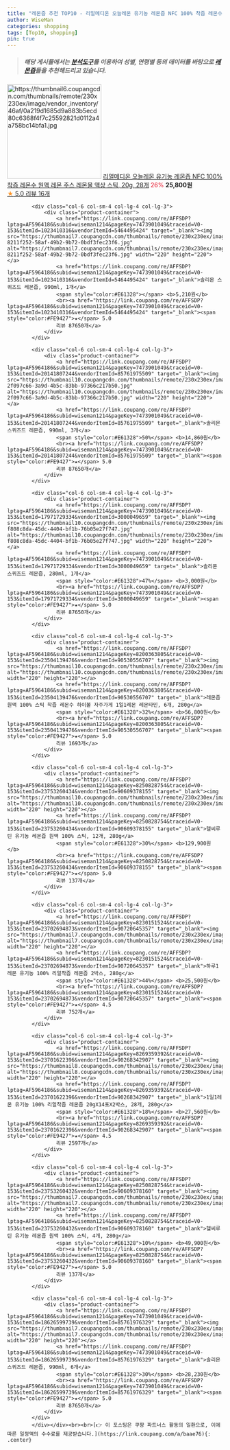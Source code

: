 ```yaml
---
title: "레몬즙 추천 TOP10 - 리얼메디온 오늘레몬 유기농 레몬즙 NFC 100% 착즙 레몬수 원액 레몬 주스 레몬물 액상 스틱, 20g, 28개"
author: WiseMan
categories: shopping
tags: [Top10, shopping]
pin: true
---
```


> ##### 해당 게시물에서는 [**분석도구**](https://itemscout.io/)를 이용하여 **성별**, **연령별** 등의 데이터를 바탕으로 [**레몬즙**](https://link.coupang.com/a/baae76)들을 추천해드리고 있습니다.
<div class="container"><div class="row">
            <div class="col-6 col-sm-4 col-lg-4 col-lg-3">
                <div class="product-container">
                    <a href="https://link.coupang.com/re/AFFSDP?lptag=AF5964186&subid=wiseman1214&pageKey=8316670660&traceid=V0-153&itemId=24002140711&vendorItemId=90747986480" target="_blank"><img src="https://thumbnail6.coupangcdn.com/thumbnails/remote/230x230ex/image/vendor_inventory/46af/0a219d1685d9a883b5ecd80c6368f4f7c25592821d0112a4a758bc14bfa1.jpg" alt="https://thumbnail6.coupangcdn.com/thumbnails/remote/230x230ex/image/vendor_inventory/46af/0a219d1685d9a883b5ecd80c6368f4f7c25592821d0112a4a758bc14bfa1.jpg" width="220" height="220"></a>
                    <a href="https://link.coupang.com/re/AFFSDP?lptag=AF5964186&subid=wiseman1214&pageKey=8316670660&traceid=V0-153&itemId=24002140711&vendorItemId=90747986480" target="_blank">리얼메디온 오늘레몬 유기농 레몬즙 NFC 100% 착즙 레몬수 원액 레몬 주스 레몬물 액상 스틱, 20g, 28개</a>
                    <span style="color:#E61328">26%</span> <b>25,800원</b>
                    <br><a href="https://link.coupang.com/re/AFFSDP?lptag=AF5964186&subid=wiseman1214&pageKey=8316670660&traceid=V0-153&itemId=24002140711&vendorItemId=90747986480" target="_blank"><span style="color:#FE9427">★</span> 5.0
                    리뷰 16개</a>
                </div>
            </div>
            
            <div class="col-6 col-sm-4 col-lg-4 col-lg-3">
                <div class="product-container">
                    <a href="https://link.coupang.com/re/AFFSDP?lptag=AF5964186&subid=wiseman1214&pageKey=7473901049&traceid=V0-153&itemId=1023410316&vendorItemId=5464495424" target="_blank"><img src="https://thumbnail7.coupangcdn.com/thumbnails/remote/230x230ex/image/retail/images/558860233531473-8211f252-58af-49b2-9b72-0bdf3fec23f6.jpg" alt="https://thumbnail7.coupangcdn.com/thumbnails/remote/230x230ex/image/retail/images/558860233531473-8211f252-58af-49b2-9b72-0bdf3fec23f6.jpg" width="220" height="220"></a>
                    <a href="https://link.coupang.com/re/AFFSDP?lptag=AF5964186&subid=wiseman1214&pageKey=7473901049&traceid=V0-153&itemId=1023410316&vendorItemId=5464495424" target="_blank">솔리몬 스퀴즈드 레몬즙, 990ml, 1개</a>
                    <span style="color:#E61328"></span> <b>5,210원</b>
                    <br><a href="https://link.coupang.com/re/AFFSDP?lptag=AF5964186&subid=wiseman1214&pageKey=7473901049&traceid=V0-153&itemId=1023410316&vendorItemId=5464495424" target="_blank"><span style="color:#FE9427">★</span> 5.0
                    리뷰 87650개</a>
                </div>
            </div>
            
            <div class="col-6 col-sm-4 col-lg-4 col-lg-3">
                <div class="product-container">
                    <a href="https://link.coupang.com/re/AFFSDP?lptag=AF5964186&subid=wiseman1214&pageKey=7473901049&traceid=V0-153&itemId=20141807244&vendorItemId=85761975509" target="_blank"><img src="https://thumbnail10.coupangcdn.com/thumbnails/remote/230x230ex/image/retail/images/559962828755182-2f097c66-3a9d-4b5c-83bb-97366c217b50.jpg" alt="https://thumbnail10.coupangcdn.com/thumbnails/remote/230x230ex/image/retail/images/559962828755182-2f097c66-3a9d-4b5c-83bb-97366c217b50.jpg" width="220" height="220"></a>
                    <a href="https://link.coupang.com/re/AFFSDP?lptag=AF5964186&subid=wiseman1214&pageKey=7473901049&traceid=V0-153&itemId=20141807244&vendorItemId=85761975509" target="_blank">솔리몬 스퀴즈드 레몬즙, 990ml, 3개</a>
                    <span style="color:#E61328">50%</span> <b>14,860원</b>
                    <br><a href="https://link.coupang.com/re/AFFSDP?lptag=AF5964186&subid=wiseman1214&pageKey=7473901049&traceid=V0-153&itemId=20141807244&vendorItemId=85761975509" target="_blank"><span style="color:#FE9427">★</span> 5.0
                    리뷰 87650개</a>
                </div>
            </div>
            
            <div class="col-6 col-sm-4 col-lg-4 col-lg-3">
                <div class="product-container">
                    <a href="https://link.coupang.com/re/AFFSDP?lptag=AF5964186&subid=wiseman1214&pageKey=7473901049&traceid=V0-153&itemId=17971729334&vendorItemId=3000049659" target="_blank"><img src="https://thumbnail10.coupangcdn.com/thumbnails/remote/230x230ex/image/retail/images/2718023175749505-f808c8da-45dc-4404-bf1b-76b05e27f747.jpg" alt="https://thumbnail10.coupangcdn.com/thumbnails/remote/230x230ex/image/retail/images/2718023175749505-f808c8da-45dc-4404-bf1b-76b05e27f747.jpg" width="220" height="220"></a>
                    <a href="https://link.coupang.com/re/AFFSDP?lptag=AF5964186&subid=wiseman1214&pageKey=7473901049&traceid=V0-153&itemId=17971729334&vendorItemId=3000049659" target="_blank">솔리몬 스퀴즈드 레몬즙, 280ml, 1개</a>
                    <span style="color:#E61328">47%</span> <b>3,000원</b>
                    <br><a href="https://link.coupang.com/re/AFFSDP?lptag=AF5964186&subid=wiseman1214&pageKey=7473901049&traceid=V0-153&itemId=17971729334&vendorItemId=3000049659" target="_blank"><span style="color:#FE9427">★</span> 5.0
                    리뷰 87650개</a>
                </div>
            </div>
            
            <div class="col-6 col-sm-4 col-lg-4 col-lg-3">
                <div class="product-container">
                    <a href="https://link.coupang.com/re/AFFSDP?lptag=AF5964186&subid=wiseman1214&pageKey=8200363805&traceid=V0-153&itemId=23504139476&vendorItemId=90530556707" target="_blank"><img src="https://thumbnail10.coupangcdn.com/thumbnails/remote/230x230ex/image/vendor_inventory/e351/d91ebb1e6d3b7d0eedc86016c852e5923c15758fd22be14ad10fa253206a.jpg" alt="https://thumbnail10.coupangcdn.com/thumbnails/remote/230x230ex/image/vendor_inventory/e351/d91ebb1e6d3b7d0eedc86016c852e5923c15758fd22be14ad10fa253206a.jpg" width="220" height="220"></a>
                    <a href="https://link.coupang.com/re/AFFSDP?lptag=AF5964186&subid=wiseman1214&pageKey=8200363805&traceid=V0-153&itemId=23504139476&vendorItemId=90530556707" target="_blank">레몬즙 원액 100% 스틱 착즙 레몬수 하이볼 자주가게 1일1레몬 레몬타민, 6개, 280g</a>
                    <span style="color:#E61328">32%</span> <b>56,800원</b>
                    <br><a href="https://link.coupang.com/re/AFFSDP?lptag=AF5964186&subid=wiseman1214&pageKey=8200363805&traceid=V0-153&itemId=23504139476&vendorItemId=90530556707" target="_blank"><span style="color:#FE9427">★</span> 5.0
                    리뷰 1693개</a>
                </div>
            </div>
            
            <div class="col-6 col-sm-4 col-lg-4 col-lg-3">
                <div class="product-container">
                    <a href="https://link.coupang.com/re/AFFSDP?lptag=AF5964186&subid=wiseman1214&pageKey=8250828754&traceid=V0-153&itemId=23753260434&vendorItemId=90609378155" target="_blank"><img src="https://thumbnail10.coupangcdn.com/thumbnails/remote/230x230ex/image/vendor_inventory/fbbf/e4b529523918d019bb2a825c9d015677f9dc9df27ed7facd679c0ac707fa.jpg" alt="https://thumbnail10.coupangcdn.com/thumbnails/remote/230x230ex/image/vendor_inventory/fbbf/e4b529523918d019bb2a825c9d015677f9dc9df27ed7facd679c0ac707fa.jpg" width="220" height="220"></a>
                    <a href="https://link.coupang.com/re/AFFSDP?lptag=AF5964186&subid=wiseman1214&pageKey=8250828754&traceid=V0-153&itemId=23753260434&vendorItemId=90609378155" target="_blank">헬씨루틴 유기농 레몬즙 원액 100% 스틱, 12개, 280g</a>
                    <span style="color:#E61328">30%</span> <b>129,900원</b>
                    <br><a href="https://link.coupang.com/re/AFFSDP?lptag=AF5964186&subid=wiseman1214&pageKey=8250828754&traceid=V0-153&itemId=23753260434&vendorItemId=90609378155" target="_blank"><span style="color:#FE9427">★</span> 5.0
                    리뷰 137개</a>
                </div>
            </div>
            
            <div class="col-6 col-sm-4 col-lg-4 col-lg-3">
                <div class="product-container">
                    <a href="https://link.coupang.com/re/AFFSDP?lptag=AF5964186&subid=wiseman1214&pageKey=8230151524&traceid=V0-153&itemId=23702694873&vendorItemId=90720645357" target="_blank"><img src="https://thumbnail7.coupangcdn.com/thumbnails/remote/230x230ex/image/vendor_inventory/49b9/0ac137ab4289760e5d589349d00fe6df959c21ae4868f6f28ff0cf6d6db6.jpg" alt="https://thumbnail7.coupangcdn.com/thumbnails/remote/230x230ex/image/vendor_inventory/49b9/0ac137ab4289760e5d589349d00fe6df959c21ae4868f6f28ff0cf6d6db6.jpg" width="220" height="220"></a>
                    <a href="https://link.coupang.com/re/AFFSDP?lptag=AF5964186&subid=wiseman1214&pageKey=8230151524&traceid=V0-153&itemId=23702694873&vendorItemId=90720645357" target="_blank">하루1레몬 유기농 100% 리얼착즙 레몬즙 2박스, 280g</a>
                    <span style="color:#E61328">44%</span> <b>25,500원</b>
                    <br><a href="https://link.coupang.com/re/AFFSDP?lptag=AF5964186&subid=wiseman1214&pageKey=8230151524&traceid=V0-153&itemId=23702694873&vendorItemId=90720645357" target="_blank"><span style="color:#FE9427">★</span> 4.5
                    리뷰 752개</a>
                </div>
            </div>
            
            <div class="col-6 col-sm-4 col-lg-4 col-lg-3">
                <div class="product-container">
                    <a href="https://link.coupang.com/re/AFFSDP?lptag=AF5964186&subid=wiseman1214&pageKey=8269359392&traceid=V0-153&itemId=23701622396&vendorItemId=90268342907" target="_blank"><img src="https://thumbnail8.coupangcdn.com/thumbnails/remote/230x230ex/image/vendor_inventory/dc32/960de77b945aac3e48955212b2ff8b0504283e8196b3dd010876a9dfbe54.jpg" alt="https://thumbnail8.coupangcdn.com/thumbnails/remote/230x230ex/image/vendor_inventory/dc32/960de77b945aac3e48955212b2ff8b0504283e8196b3dd010876a9dfbe54.jpg" width="220" height="220"></a>
                    <a href="https://link.coupang.com/re/AFFSDP?lptag=AF5964186&subid=wiseman1214&pageKey=8269359392&traceid=V0-153&itemId=23701622396&vendorItemId=90268342907" target="_blank">1일1레몬 유기농 100% 리얼착즙 레몬즙 20gX14포X2박스, 28개, 280g</a>
                    <span style="color:#E61328">18%</span> <b>27,560원</b>
                    <br><a href="https://link.coupang.com/re/AFFSDP?lptag=AF5964186&subid=wiseman1214&pageKey=8269359392&traceid=V0-153&itemId=23701622396&vendorItemId=90268342907" target="_blank"><span style="color:#FE9427">★</span> 4.5
                    리뷰 2597개</a>
                </div>
            </div>
            
            <div class="col-6 col-sm-4 col-lg-4 col-lg-3">
                <div class="product-container">
                    <a href="https://link.coupang.com/re/AFFSDP?lptag=AF5964186&subid=wiseman1214&pageKey=8250828754&traceid=V0-153&itemId=23753260432&vendorItemId=90609378160" target="_blank"><img src="https://thumbnail7.coupangcdn.com/thumbnails/remote/230x230ex/image/vendor_inventory/e9e8/ab8a23a7d5ac6268274f17e8726f6fee2ca0c3223dfaa3fccb718581efcd.jpg" alt="https://thumbnail7.coupangcdn.com/thumbnails/remote/230x230ex/image/vendor_inventory/e9e8/ab8a23a7d5ac6268274f17e8726f6fee2ca0c3223dfaa3fccb718581efcd.jpg" width="220" height="220"></a>
                    <a href="https://link.coupang.com/re/AFFSDP?lptag=AF5964186&subid=wiseman1214&pageKey=8250828754&traceid=V0-153&itemId=23753260432&vendorItemId=90609378160" target="_blank">헬씨루틴 유기농 레몬즙 원액 100% 스틱, 4개, 280g</a>
                    <span style="color:#E61328">10%</span> <b>49,900원</b>
                    <br><a href="https://link.coupang.com/re/AFFSDP?lptag=AF5964186&subid=wiseman1214&pageKey=8250828754&traceid=V0-153&itemId=23753260432&vendorItemId=90609378160" target="_blank"><span style="color:#FE9427">★</span> 5.0
                    리뷰 137개</a>
                </div>
            </div>
            
            <div class="col-6 col-sm-4 col-lg-4 col-lg-3">
                <div class="product-container">
                    <a href="https://link.coupang.com/re/AFFSDP?lptag=AF5964186&subid=wiseman1214&pageKey=7473901049&traceid=V0-153&itemId=18626599739&vendorItemId=85761976329" target="_blank"><img src="https://thumbnail7.coupangcdn.com/thumbnails/remote/230x230ex/image/0814_christian_image_composition_v2b/cfca/5473fe5dbcfe8e0dcf0008eeed994ca43322fb01f1c9c65e8e357b2a7ac5.jpg" alt="https://thumbnail7.coupangcdn.com/thumbnails/remote/230x230ex/image/0814_christian_image_composition_v2b/cfca/5473fe5dbcfe8e0dcf0008eeed994ca43322fb01f1c9c65e8e357b2a7ac5.jpg" width="220" height="220"></a>
                    <a href="https://link.coupang.com/re/AFFSDP?lptag=AF5964186&subid=wiseman1214&pageKey=7473901049&traceid=V0-153&itemId=18626599739&vendorItemId=85761976329" target="_blank">솔리몬 스퀴즈드 레몬즙, 990ml, 6개</a>
                    <span style="color:#E61328">30%</span> <b>28,230원</b>
                    <br><a href="https://link.coupang.com/re/AFFSDP?lptag=AF5964186&subid=wiseman1214&pageKey=7473901049&traceid=V0-153&itemId=18626599739&vendorItemId=85761976329" target="_blank"><span style="color:#FE9427">★</span> 5.0
                    리뷰 87650개</a>
                </div>
            </div>
            </div></div><br><br>[👉 이 포스팅은 쿠팡 파트너스 활동의 일환으로, 이에 따른 일정액의 수수료를 제공받습니다.](https://link.coupang.com/a/baae76){: .center}